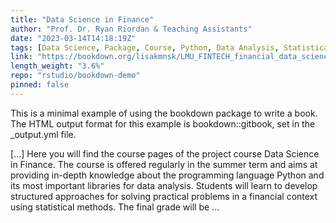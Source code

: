 ```yaml
---
title: "Data Science in Finance"
author: "Prof. Dr. Ryan Riordan & Teaching Assistants"
date: "2023-03-14T14:18:19Z"
tags: [Data Science, Package, Course, Python, Data Analysis, Statistical Methods]
link: "https://bookdown.org/lisakmnsk/LMU_FINTECH_financial_data_science/"
length_weight: "3.6%"
repo: "rstudio/bookdown-demo"
pinned: false
---
```


<p>This is a minimal example of using the bookdown package to write a book. The HTML output format for this example is bookdown::gitbook, set in the _output.yml file.</p> [...] Here you will find the course pages of the project course Data Science in Finance. The course is offered regularly in the summer term and aims at providing in-depth knowledge about the programming language Python and its most important libraries for data analysis. Students will learn to develop structured approaches for solving practical problems in a financial context using statistical methods. The final grade will be  ...
